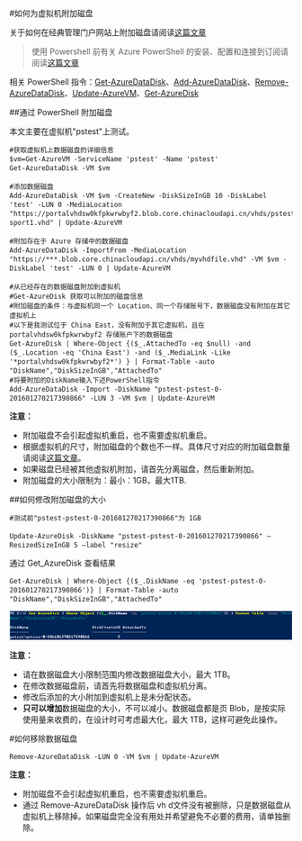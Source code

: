<properties 
	pageTitle="如何为虚拟机附加磁盘" 
	description="如何使用ps为虚拟机附加磁盘" 
	services="virtual machine" 
	documentationCenter="" 
	authors=""
	manager="" 
	editor=""/>
<tags ms.service="virtual-machine-aog" ms.date="" wacn.date="06/08/2016"/>

#如何为虚拟机附加磁盘

关于如何在经典管理门户网站上附加磁盘请阅读[这篇文章](/documentation/articles/virtual-machines-windows-classic-attach-disk/)

>使用 Powershell 前有关 Azure PowerShell 的安装、配置和连接到订阅请阅读[这篇文章](/documentation/articles/powershell-install-configure/)

相关 PowerShell 指令：[Get-AzureDataDisk](https://msdn.microsoft.com/zh-cn/library/azure/dn495197.aspx)、[Add-AzureDataDisk](https://msdn.microsoft.com/zh-cn/library/azure/dn495298.aspx)、[Remove-AzureDataDisk](https://msdn.microsoft.com/zh-cn/library/azure/dn495243.aspx)、[Update-AzureVM](https://msdn.microsoft.com/zh-cn/library/azure/dn495230.aspx?f=255&MSPPError=-2147217396)、[Get-AzureDisk](https://msdn.microsoft.com/zh-cn/library/azure/dn495125.aspx)

##通过 PowerShell 附加磁盘

本文主要在虚拟机"pstest"上测试。

	#获取虚拟机上数据磁盘的详细信息
	$vm=Get-AzureVM -ServiceName 'pstest' -Name 'pstest'
	Get-AzureDataDisk -VM $vm

	#添加数据磁盘
	Add-AzureDataDisk -VM $vm -CreateNew -DiskSizeInGB 10 -DiskLabel 'test' -LUN 0 -MediaLocation "https://portalvhdsw0kfpkwrwbyf2.blob.core.chinacloudapi.cn/vhds/pstest-sport1.vhd" | Update-AzureVM	

	#附加存在于 Azure 存储中的数据磁盘
	Add-AzureDataDisk -ImportFrom -MediaLocation "https://***.blob.core.chinacloudapi.cn/vhds/myvhdfile.vhd" -VM $vm -DiskLabel 'test' -LUN 0 | Update-AzureVM 

	#从已经存在的数据磁盘附加到虚拟机
	#Get-AzureDisk 获取可以附加的磁盘信息
	#附加磁盘的条件：与虚拟机同一个 Location、同一个存储账号下，数据磁盘没有附加在其它虚拟机上
	#以下是我测试位于 China East，没有附加于其它虚拟机，且在 portalvhdsw0kfpkwrwbyf2 存储账户下的数据磁盘
	Get-AzureDisk | Where-Object {($_.AttachedTo -eq $null) -and ($_.Location -eq 'China East') -and ($_.MediaLink -Like '*portalvhdsw0kfpkwrwbyf2*') } | Format-Table -auto "DiskName","DiskSizeInGB","AttachedTo"
	#将要附加的DiskName输入下述PowerShell指令
	Add-AzureDataDisk -Import -DiskName "pstest-pstest-0-201601270217390866" -LUN 3 -VM $vm | Update-AzureVM	


**注意：**

- 附加磁盘不会引起虚拟机重启，也不需要虚拟机重启。
- 根据虚拟机的尺寸，附加磁盘的个数也不一样。具体尺寸对应的附加磁盘数量请阅读[这篇文章](/documentation/articles/virtual-machines-windows-sizes/)。
- 如果磁盘已经被其他虚拟机附加，请首先分离磁盘，然后重新附加。
- 附加磁盘的大小限制为：最小：1GB，最大1TB.


##如何修改附加磁盘的大小

	#测试前"pstest-pstest-0-201601270217390866"为 1GB	

	Update-AzureDisk -DiskName "pstest-pstest-0-201601270217390866" –ResizedSizeInGB 5 –label "resize"

通过 Get_AzureDisk 查看结果

	Get-AzureDisk | Where-Object {($_.DiskName -eq 'pstest-pstest-0-201601270217390866')} | Format-Table -auto "DiskName","DiskSizeInGB","AttachedTo"	

![](./media/aog-virtual-machines-attach-vhd/resize-disk.PNG)	
	
**注意：**

- 请在数据磁盘大小限制范围内修改数据磁盘大小，最大 1TB。
- 在修改数据磁盘前，请首先将数据磁盘和虚拟机分离。
- 修改后添加的大小附加到虚拟机上是未分配状态。
- **只可以增加**数据磁盘的大小，不可以减小。数据磁盘都是页 Blob，是按实际使用量来收费的，在设计时可考虑最大化，最大 1TB，这样可避免此操作。

#如何移除数据磁盘

	Remove-AzureDataDisk -LUN 0 -VM $vm | Update-AzureVM

**注意：**

- 附加磁盘不会引起虚拟机重启，也不需要虚拟机重启。
- 通过 Remove-AzureDataDisk 操作后 vh d文件没有被删除，只是数据磁盘从虚拟机上移除掉。如果磁盘完全没有用处并希望避免不必要的费用，请单独删除。